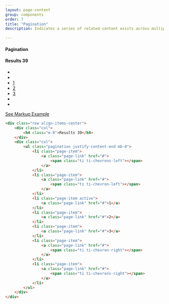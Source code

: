 ```yaml
---
layout: page-content
group: components
order: 7
title: "Pagination"
description: Indicates a series of related content exists across multiple pages. Please see the official <a href="https://getbootstrap.com/docs/5.2/components/pagination/" target="_blank">Bootstrap documentation</a> for a full list of options.

---
```

<div class="card mb-5">
    <div class="card-header">
        <div>
        <h4 class="card-header-title">Pagination</h4>
        </div>
    </div>
    <div class="card-body">
      <div class="row align-items-center">
        <div class="col">
            <h4 class="m-0">Results 39</h4>
        </div>
        <div class="col">
            <ul class="pagination justify-content-end mb-0">
                <li class="page-item">
                    <a class="page-link" href="#">
                        <span class="ti ti-chevrons-left"></span>
                    </a>
                </li>
                <li class="page-item">
                    <a class="page-link" href="#">
                        <span class="ti ti-chevron-left"></span>
                    </a>
                </li>
                <li class="page-item active">
                    <a class="page-link" href="#">1</a>
                </li>
                <li class="page-item">
                    <a class="page-link" href="#">2</a>
                </li>
                <li class="page-item">
                    <a class="page-link" href="#">3</a>
                </li>
                <li class="page-item">
                    <a class="page-link" href="#">
                        <span class="ti ti-chevron-right"></span>
                    </a>
                </li>
                <li class="page-item">
                    <a class="page-link" href="#">
                        <span class="ti ti-chevrons-right"></span>
                    </a>
                </li>
            </ul>
        </div>
    </div>
  </div>
<div class="card-footer">
    <a class="btn btn-white btn-sm" data-bs-toggle="collapse" href="#paginationExample" role="button" aria-expanded="false" aria-controls="paginationExample">
    See Markup Example
    </a>
    <div id="paginationExample" class="collapse" markdown="1">

```html
<div class="row align-items-center">
    <div class="col">
        <h4 class="m-0">Results 39</h4>
    </div>
    <div class="col">
        <ul class="pagination justify-content-end mb-0">
            <li class="page-item">
                <a class="page-link" href="#">
                    <span class="ti ti-chevrons-left"></span>
                </a>
            </li>
            <li class="page-item">
                <a class="page-link" href="#">
                    <span class="ti ti-chevron-left"></span>
                </a>
            </li>
            <li class="page-item active">
                <a class="page-link" href="#">1</a>
            </li>
            <li class="page-item">
                <a class="page-link" href="#">2</a>
            </li>
            <li class="page-item">
                <a class="page-link" href="#">3</a>
            </li>
            <li class="page-item">
                <a class="page-link" href="#">
                    <span class="ti ti-chevron-right"></span>
                </a>
            </li>
            <li class="page-item">
                <a class="page-link" href="#">
                    <span class="ti ti-chevrons-right"></span>
                </a>
            </li>
        </ul>
    </div>
</div>
```

</div>
</div>
</div>
